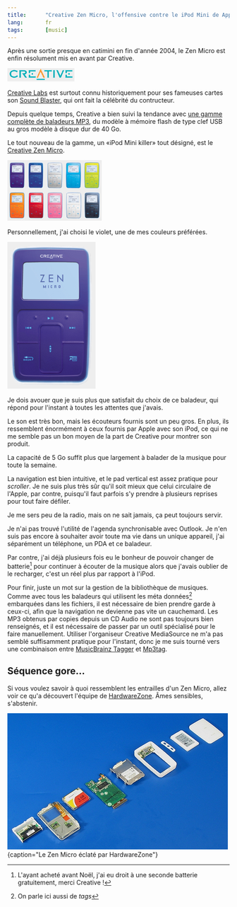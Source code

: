 ```yaml
---
title:      "Creative Zen Micro, l'offensive contre le iPod Mini de Apple est lancée !"
lang:       fr
tags:       [music]
---
```


Après une sortie presque en catimini en fin d'année 2004, le Zen Micro est enfin résolument mis en avant par Creative.


![](creative_logo.png)

[Creative Labs](http://fr.europe.creative.com/) est surtout connu historiquement pour ses fameuses cartes son [Sound Blaster](http://fr.europe.creative.com/products/welcome.asp?category=1&), qui ont fait la célébrité du contructeur.

Depuis quelque temps, Creative a bien suivi la tendance avec [une gamme complète de baladeurs MP3](http://fr.europe.creative.com/products/welcome.asp?category=213&), du modèle à mémoire flash de type clef USB au gros modèle à disque dur de 40 Go.

Le tout nouveau de la gamme, un «iPod Mini killer» tout désigné, est le [Creative Zen Micro](http://fr.europe.creative.com/products/product.asp?category=213&subcategory=214&product=10795).

![](creative_zen_couleurs.png)


Personnellement, j'ai choisi le violet, une de mes couleurs préférées.

![](creative_zen_violet.png)

Je dois avouer que je suis plus que satisfait du choix de ce baladeur, qui répond pour l'instant à toutes les attentes que j'avais.

Le son est très bon, mais les écouteurs fournis sont un peu gros. En plus, ils ressemblent énormément à ceux fournis par Apple avec son iPod, ce qui ne me semble pas un bon moyen de la part de Creative pour montrer son produit.

La capacité de 5 Go suffit plus que largement à balader de la musique pour toute la semaine.

La navigation est bien intuitive, et le pad vertical est assez pratique pour *scroller*. Je ne suis plus très sûr qu'il soit mieux que celui circulaire de l'Apple, par contre, puisqu'il faut parfois s'y prendre à plusieurs reprises pour tout faire défiler.

Je me sers peu de la radio, mais on ne sait jamais, ça peut toujours servir.

Je n'ai pas trouvé l'utilité de l'agenda synchronisable avec Outlook. Je n'en suis pas encore à souhaiter avoir toute ma vie dans un unique appareil, j'ai séparément un téléphone, un PDA et ce baladeur.

Par contre, j'ai déjà plusieurs fois eu le bonheur de pouvoir changer de batterie[^t1] pour continuer à écouter de la musique alors que j'avais oublier de le recharger, c'est un réel plus par rapport à l'iPod.

Pour finir, juste un mot sur la gestion de la bibliothèque de musiques. Comme avec tous les baladeurs qui utilisent les méta données[^t2] embarquées dans les fichiers, il est nécessaire de bien prendre garde à ceux-ci, afin que la navigation ne devienne pas vite un cauchemard. Les MP3 obtenus par copies depuis un CD Audio ne sont pas toujours bien renseignés, et il est nécessaire de passer par un outil spécialisé pour le faire manuellement. Utiliser l'organiseur Creative MediaSource ne m'a pas semblé suffisamment pratique pour l'instant, donc je me suis tourné vers une combinaison entre [MusicBrainz Tagger](http://musicbrainz.org/tagger/) et [Mp3tag](http://www.mp3tag.de/en/).

## Séquence gore…


Si vous voulez savoir à quoi ressemblent les entrailles d'un Zen Micro, allez voir ce qu'a découvert l'équipe de [HardwareZone](http://www.hardwarezone.com/articles/view.php?cid=9&id=1331). Âmes sensibles, s'abstenir.

![](zenmicro_ouvert.jpg){caption="Le Zen Micro éclaté par HardwareZone"}



[^t1]: L'ayant acheté avant Noël, j'ai eu droit à une seconde batterie gratuitement, merci Creative !

[^t2]: On parle ici aussi de *tags*

